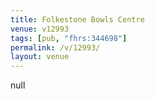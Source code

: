 ```yaml
---
title: Folkestone Bowls Centre
venue: v12993
tags: [pub, "fhrs:344698"]
permalink: /v/12993/
layout: venue
---
```

null